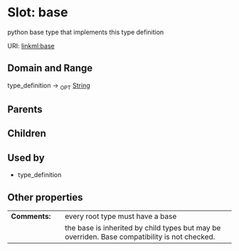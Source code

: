 
# Slot: base


python base type that implements this type definition

URI: [linkml:base](https://w3id.org/linkml/base)


## Domain and Range

type_definition &#8594;  <sub>OPT</sub> [String](types/String.md)

## Parents


## Children


## Used by

 * type_definition

## Other properties

|  |  |  |
| --- | --- | --- |
| **Comments:** | | every root type must have a base |
|  | | the base is inherited by child types but may be overriden.  Base compatibility is not checked. |

